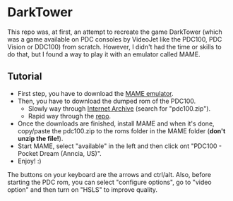 # DarkTower

This repo was, at first, an attempt to recreate the game DarkTower (which was a game available on PDC consoles by VideoJet like the PDC100, PDC Vision or DDC100) from scratch.
However, I didn't had the time or skills to do that, but I found a way to play it with an emulator called MAME.

## Tutorial

* First step, you have to download the [MAME emulator](https://mamedev.org).
* Then, you have to download the dumped rom of the PDC100.
  * Slowly way through [Internet Archive](https://archive.org/download/mame-merged/mame-merged/) (search for "pdc100.zip").
  * Rapid way through the [repo](https://github.com/Maxcension/DarkTower/raw/master/pdc100.zip).
* Once the downloads are finished, install MAME and when it's done, copy/paste the pdc100.zip to the roms folder in the MAME folder (**don't unzip the file!**).
* Start MAME, select "available" in the left and then click ont "PDC100 - Pocket Dream (Anncia, US)".
* Enjoy! :)

The buttons on your keyboard are the arrows and ctrl/alt.
Also, before starting the PDC rom, you can select "configure options", go to "video option" and then turn on "HSLS" to improve quality.
